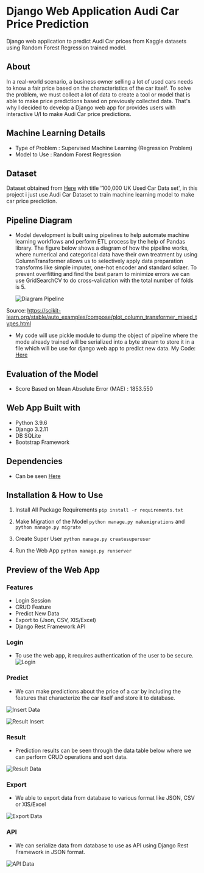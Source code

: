 # Django Web Application Audi Car Price Prediction
Django web application to predict Audi Car prices from Kaggle datasets using Random Forest Regression trained model.

## About
In a real-world scenario, a business owner selling a lot of used cars needs to know a fair price based on the characteristics of the car itself. To solve the problem, we must
collect a lot of data to create a tool or model that is able to make price predictions based on previously collected data. That's why I decided to develop a Django web app for
provides users with interactive U/I to make Audi Car price predictions.

## Machine Learning Details
 
  - Type of Problem : Supervised Machine Learning (Regression Problem)
  - Model to Use   : Random Forest Regression

## Dataset
Dataset obtained from [Here](https://www.kaggle.com/adityadesai13/used-car-dataset-ford-and-mercedes) with title '100,000 UK Used Car Data set', in this project i just use
Audi Car Dataset to train machine learning model to make car price prediction.

## Pipeline Diagram
   
   - Model development is built using pipelines to help automate machine learning workflows and perform ETL process by the help of Pandas library. The figure below shows a diagram of how the pipeline works, where numerical and categorical data have their own treatment by using ColumnTransformer allows us to selectively apply data preparation transforms like simple imputer, one-hot encoder and standard sclaer. To prevent overfitting and find the best param to minimize errors we can use GridSearchCV to do cross-validation with the total number of folds is 5.
   
        ![Diagram Pipeline](screenshot/pipeline_diagram.png)
   
   Source: https://scikit-learn.org/stable/auto_examples/compose/plot_column_transformer_mixed_types.html
   
   - My code will use pickle module to dump the object of pipeline where the mode already trained will be serialized into a byte stream to store it in a file which will be use for django web app to predict new data. 
   My Code: [Here](jupyter-notebook/Audi_Car_Price_Prediction.ipynb)
  
## Evaluation of the Model

  - Score Based on Mean Absolute Error (MAE) : 1853.550

## Web App Built with
* Python 3.9.6
* Django 3.2.11
* DB SQLite
* Bootstrap Framework

## Dependencies
* Can be seen [Here](requirements.txt)

## Installation & How to Use

  1. Install All Package Requirements `pip install -r requirements.txt`

  2. Make Migration of the Model `python manage.py makemigrations` and `python manage.py migrate`

  3. Create Super User `python manage.py createsuperuser`

  4. Run the Web App `python manage.py runserver`
        
## Preview of the Web App

### Features
* Login Session
* CRUD Feature
* Predict New Data
* Export to (Json, CSV, XlS/Excel)
* Django Rest Framework API

### Login
   - To use the web app, it requires authentication of the user to be secure.
   ![Login](screenshot/login.png)


### Predict
   - We can make predictions about the price of a car by including the features that characterize the car itself and store it to database.

   ![Insert Data](screenshot/predict_insert.png)
   
   
   ![Result Insert](screenshot/predict_result_1.png)

### Result
   - Prediction results can be seen through the data table below where we can perform CRUD operations and sort data.
   
   ![Result Data](screenshot/predict_result_2.png)
   
### Export
   - We able to export data from database to various format like JSON, CSV or XlS/Excel
   
   ![Export Data](screenshot/export_data.png)
   
### API
   - We can serialize data from database to use as API using Django Rest Framework in JSON format.
   
   ![API Data](screenshot/api.png)
